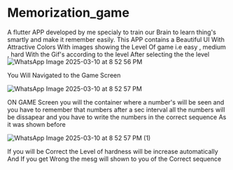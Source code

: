 # Memorization_game

A flutter APP developed by me specialy to train our Brain to learn thing's smartly and make it remember easily.
This APP contains a Beautiful UI With Attractive Colors 
With images showing the Level Of game i.e easy , medium , hard With the Gif's according to the level 
After selecting the the level 
![WhatsApp Image 2025-03-10 at 8 52 56 PM](https://github.com/user-attachments/assets/40c1c46e-4d5e-4301-be8e-850f00722400)


You Will Navigated to the Game Screen 

![WhatsApp Image 2025-03-10 at 8 52 57 PM](https://github.com/user-attachments/assets/c568fb3f-1fe4-414c-b834-b16417c30225)


ON GAME Screen you will the container where a number's will be seen and you have to remember that numbers 
after a sec interval all the numbers will be dissapear and you have to write the numbers in the correct sequence
As it was shown before 

![WhatsApp Image 2025-03-10 at 8 52 57 PM (1)](https://github.com/user-attachments/assets/39ea670d-6d7a-4715-99c9-0776420d3f84)


If you will be Correct the Level of hardness will be increase automatically 
And If you get Wrong the mesg will shown to you of the Correct sequence



